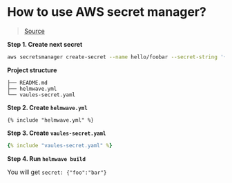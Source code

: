 # How to use AWS secret manager?

> [Source](https://github.com/helmwave/docs/tree/main/docs/examples/aws-sm)

**Step 1. Create next secret**

```bash
aws secretsmanager create-secret --name hello/foobar --secret-string '{"foo":"bar"}'
```

**Project structure**
```
├── README.md
├── helmwave.yml
└── vaules-secret.yaml
```

**Step 2. Create `helmwave.yml`**

```shell
{% include "helmwave.yml" %}
```

**Step 3. Create `vaules-secret.yaml`**

```yaml
{% include "vaules-secret.yaml" %}
```


**Step 4. Run `helmwave build`**

You will get `secret: {"foo":"bar"}`

